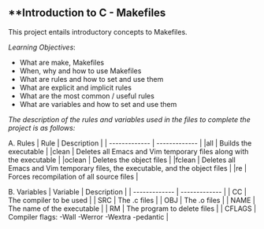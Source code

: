 ## **Introduction to C - Makefiles

 This project entails introductory concepts to Makefiles.


 *Learning Objectives*:
 - What are make, Makefiles
 - When, why and how to use Makefiles
 - What are rules and how to set and use them
 - What are explicit and implicit rules
 - What are the most common / useful rules
 - What are variables and how to set and use them

*The description of the rules and variables used in the files to complete the project is as follows:*

A. Rules
| Rule | Description |
| ------------- | ------------- |
|all | Builds the executable |
|clean | Deletes all Emacs and Vim temporary files along with the executable |
|oclean | Deletes the object files |
|fclean | Deletes all Emacs and Vim temporary files, the executable, and the object files |
|re | Forces recompilation of all source files |

B. Variables
| Variable  | Description |
| ------------- | ------------- |
| CC | The compiler to be used |
| SRC | The .c files |
| OBJ | The .o files |
| NAME | The name of the executable |
| RM | The program to delete files |
| CFLAGS | Compiler flags: -Wall -Werror -Wextra -pedantic |
